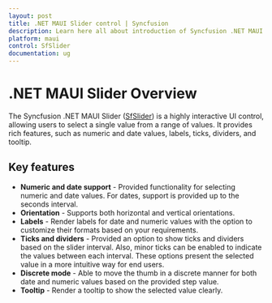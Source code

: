 ```yaml
---
layout: post
title: .NET MAUI Slider control | Syncfusion
description: Learn here all about introduction of Syncfusion .NET MAUI Slider (SfSlider) control with key features and more.
platform: maui
control: SfSlider
documentation: ug
---
```


# .NET MAUI Slider Overview

The Syncfusion .NET MAUI Slider ([SfSlider](https://help.syncfusion.com/cr/maui/Syncfusion.Maui.Sliders.SfSlider.html)) is a highly interactive UI control, allowing users to select a single value from a range of values. It provides rich features, such as numeric and date values, labels, ticks, dividers, and tooltip.

## Key features

* **Numeric and date support** - Provided functionality for selecting numeric and date values. For dates, support is provided up to the seconds interval.
* **Orientation** - Supports both horizontal and vertical orientations.
* **Labels** - Render labels for date and numeric values with the option to customize their formats based on your requirements.
* **Ticks and dividers** - Provided an option to show ticks and dividers based on the slider interval. Also, minor ticks can be enabled to indicate the values between each interval. These options present the selected value in a more intuitive way for end users.
* **Discrete mode** - Able to move the thumb in a discrete manner for both date and numeric values based on the provided step value.
* **Tooltip** - Render a tooltip to show the selected value clearly.

